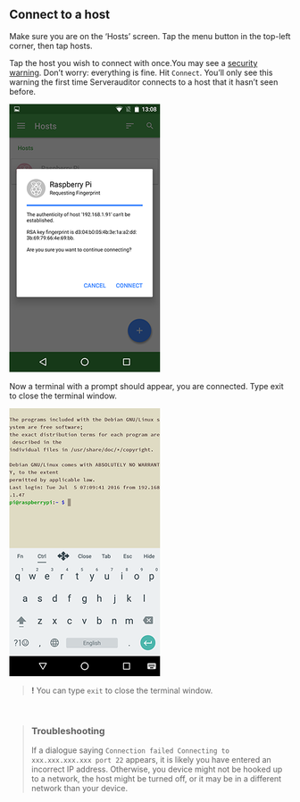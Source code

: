 ## Connect to a host
Make sure you are on the ‘Hosts’ screen. Tap the menu button in the top-left corner, then tap hosts.

Tap the host you wish to connect with once.You may see a [security warning](http://www.lysium.de/blog/index.php?/archives/186-How-to-get-ssh-server-fingerprint-information.html). Don’t worry: everything is fine. Hit `Connect`. You’ll only see this warning the first time Serverauditor connects to a host that it hasn’t seen before.

![Requesting Fingerprint](../../images/screenshots/ssh-android-warning.png)

Now a terminal with a prompt should appear, you are connected. Type exit to close the terminal window.

![Serverauditor Terminal](../../images/screenshots/ssh-android-window.png)

> __!__ You can type `exit` to close the terminal window.

<br>

> ### Troubleshooting
> If a dialogue saying `Connection failed Connecting to xxx.xxx.xxx.xxx port 22` appears, it is likely you have entered an incorrect IP address. Otherwise, you device might not be hooked up to a network, the host might be turned off, or it may be in a different network than your device.
